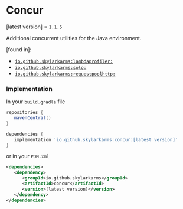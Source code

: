 # Concur
[latest version] = `1.1.5`

Additional concurrent utilities for the Java environment.

[found in]:
 - [`io.github.skylarkarms:lambdaprofiler:`](https://github.com/Skylarkarms/LambdaProfiler)
 - [`io.github.skylarkarms:solo:`](https://github.com/Skylarkarms/solo)
 - [`io.github.skylarkarms:requestpoolhttp:`](https://github.com/Skylarkarms/RequestPoolHTTP)

### Implementation
In your `build.gradle` file
```groovy
repositories {
   mavenCentral()
}

dependencies {
   implementation 'io.github.skylarkarms:concur:[latest version]'
}
```

or in your `POM.xml`
```xml
<dependencies>
   <dependency>
      <groupId>io.github.skylarkarms</groupId>
      <artifactId>concur</artifactId>
      <version>[latest version]</version>
   </dependency>
</dependencies>
```
